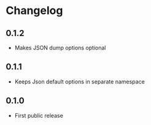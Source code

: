 Changelog
=========

0.1.2
-----
-   Makes JSON dump options optional

0.1.1
-----
-   Keeps Json default options in separate namespace

0.1.0
-----
-   First public release
